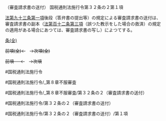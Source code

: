 （審査請求書の送付）
国税通則法施行令第３２条の２第１項

[法第九十三条第一項](国税通則法＿＿＿＿＿第９３条第１項)後段（答弁書の提出等）の規定による審査請求書の送付は、審査請求書の副本（[法第百十二条第三項](国税通則法＿＿＿＿＿第１１２条第３項)（誤つた教示をした場合の救済）の規定の適用がある場合にあつては、審査請求書の写し）によつてする。

[条(全)](国税通則法施行＿令＿第３２条の２_.md)

~~前項(全)←~~　~~→次項(全)~~

~~前項 　 ←~~　~~→次項~~



#国税通則法施行令

#国税通則法施行令/_第８章不服審査

#国税通則法施行令/_第８章不服審査/第３２条の２（審査請求書の送付）

#国税通則法施行令/第３２条の２（審査請求書の送付）

#国税通則法施行令/第３２条の２（審査請求書の送付）/第１項

